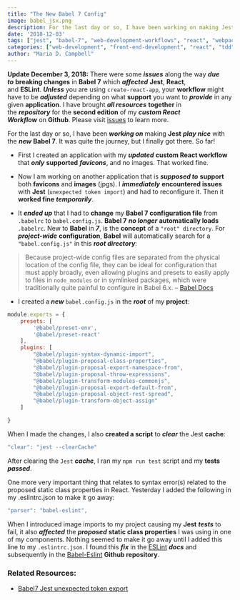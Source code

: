 ```yaml
---
title: "The New Babel 7 Config"
image: babel_jsx.png
description: For the last day or so, I have been working on making Jest play nice with the new Babel 7.
date: '2018-12-03'
tags: ["jest", "babel-7", "web-development-workflows", "react", "webpack", "test-driven-development"]
categories: ["web-development", "front-end-development", "react", "tdd", "web-development-workflows"]
author: "Maria D. Campbell"
---
```


**Update December 3, 2018:** There were some ***issues*** along the way ***due to*** **breaking changes** in **Babel 7** which ***affected*** **Jest**, **React**, and **ESLint**. ***Unless*** you are using `create-react-app`, your **workflow** might have to be ***adjusted*** depending on what **support** you want to ***provide*** in any given **application**. I have brought ***all resources*** **together** in the ***repository*** for the **second edition** of my ***custom React Workflow*** on **Github**. Please visit [issues](https://github.com/interglobalmedia/react-workflow-updated-2018/issues/1) to learn more.

For the last day or so, I have been ***working on*** making **Jest** ***play nice*** with the ***new*** **Babel 7**. It was quite the journey, but I finally got there. So far!

+ First I created an application with my ***updated*** **custom React workflow** that ***only*** **supported** ***favicons***, and no images. That worked fine.

+ Now I am working on another application that  is ***supposed to*** **support** both **favicons** and **images** (jpgs). I ***immediately*** **encountered issues** with **Jest** (`unexpected token import`) and had to reconfigure it. Then it **worked fine** ***temporarily***.

+ It ***ended up*** that I had to **change** my **Babel 7 configuration file** from `.babelrc` to `babel.config.js`. **Babel 7** ***no longer*** **automatically loads** `.babelrc`. New to **Babel** in ***7***, is the **concept** of a `"root" directory`. For ***project-wide*** **configuration**, **Babel** will automatically search for a `"babel.config.js"` in this ***root directory***:

>Because project-wide config files are separated from the physical location of the config file, they can be ideal for configuration that must apply broadly, even allowing plugins and presets to easily apply to files in `node_modules` or in symlinked packages, which were traditionally quite painful to configure in Babel 6.x. – [Babel Docs](https://babeljs.io/docs/en/next/config-files#project-wide-configuration)

+ I created a ***new*** `babel.config.js` in the ***root*** of my **project**:

```js
module.exports = {
    presets: [
        '@babel/preset-env',
        '@babel/preset-react'
    ],
    plugins: [
        "@babel/plugin-syntax-dynamic-import",
        "@babel/plugin-proposal-class-properties",
        "@babel/plugin-proposal-export-namespace-from",
        "@babel/plugin-proposal-throw-expressions",
        "@babel/plugin-transform-modules-commonjs",
        "@babel/plugin-proposal-export-default-from",
        "@babel/plugin-proposal-object-rest-spread",
        "@babel/plugin-transform-object-assign"
    ]

}
```

When I made the changes, I also **created a script** to ***clear*** the Jest **cache**:

```js
"clear": "jest --clearCache"
```

After clearing the `Jest` ***cache***, I ran my `npm run test` script and my **tests** ***passed***.

One more very important thing that relates to syntax error(s) related to the proposed static class properties in React. Yesterday I added the following in my .eslintrc.json to make it go away:

```js
"parser": "babel-eslint",
```

When I introduced image imports to my project causing my **Jest** ***tests*** to fail, it also ***affected*** the ***proposed*** **static class properties** I was using in one of my components. Nothing seemed to make it go away until I added this line to my `.eslintrc.json`. I found this ***fix*** in the [ESLint](https://eslint.org/docs/user-guide/configuring) ***docs*** and subsequently in the [Babel-Eslint](https://github.com/babel/babel-eslint) **Github repository**.

### Related Resources:

+ [Babel7 Jest unexpected token export](https://stackoverflow.com/questions/52387820/babel7-jest-unexpected-token-export)
